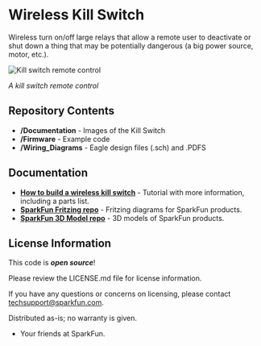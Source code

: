Wireless Kill Switch
======================

Wireless turn on/off large relays that allow a remote user to deactivate or shut down a thing that may be potentially dangerous (a big power source, motor, etc.).

![Kill switch remote control](https://github.com/sparkfun/Wireless_Kill_Switch/blob/master/Documentation/Kill_Switch_Images-01.jpg)

_*A kill switch remote control*_

Repository Contents
-------------------
* **/Documentation** - Images of the Kill Switch
* **/Firmware** - Example code 
* **/Wiring_Diagrams** - Eagle design files (.sch) and .PDFS

Documentation
-------------
* **[How to build a wireless kill switch](https://learn.sparkfun.com/tutorials/how-to-build-a-remote-kill-switch)** - Tutorial with more information, including a parts list. 
* **[SparkFun Fritzing repo](https://github.com/sparkfun/Fritzing_Parts)** - Fritzing diagrams for SparkFun products.
* **[SparkFun 3D Model repo](https://github.com/sparkfun/3D_Models)** - 3D models of SparkFun products. 

License Information
-------------------

This code is _**open source**_! 

Please review the LICENSE.md file for license information. 

If you have any questions or concerns on licensing, please contact techsupport@sparkfun.com.

Distributed as-is; no warranty is given.

- Your friends at SparkFun.
